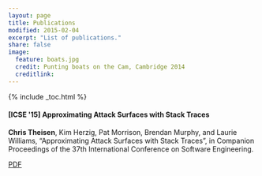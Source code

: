 ```yaml
---
layout: page
title: Publications
modified: 2015-02-04
excerpt: "List of publications."
share: false
image:
  feature: boats.jpg
  credit: Punting boats on the Cam, Cambridge 2014
  creditlink:
---
```


{% include _toc.html %}

#### [ICSE '15] Approximating Attack Surfaces with Stack Traces

**Chris Theisen**, Kim Herzig, Pat Morrison, Brendan Murphy, and Laurie Williams, “Approximating Attack Surfaces with Stack Traces”, in Companion Proceedings of the 37th International Conference on Software Engineering.

[PDF](http://research.microsoft.com/pubs/238352/Aproximating%20Attack%20Surfaces%20with%20Stack%20Traces.pdf)